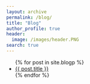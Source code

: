 ```yaml
---
layout: archive
permalink: /blog/
title: "Blog"
author_profile: true
header:
  image: /images/header.PNG
search: true
---
```

<ul>
  {% for post in site.blogp %}
    <li>
      <a href="{{ post.url }}">{{ post.title }}</a>
    </li>
  {% endfor %}
</ul>

